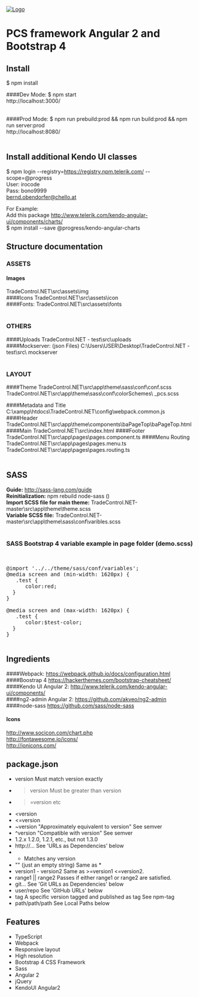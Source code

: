 [![Logo](https://github.com/Irocode/TradeControl.NET/blob/master/src/assets/img/logo/logo.png)](https://github.com/Irocode/TradeControl.NET/blob/master/src/assets/img/logo/logo.png)


# PCS framework Angular 2 and Bootstrap 4

## Install 
$ npm install<br>

####Dev Mode:
$ npm start<br>
http://localhost:3000/<br><br>

####Prod Mode:
$ npm run prebuild:prod && npm run build:prod && npm run server:prod<br>
http://localhost:8080/<br><br>


## Install additional Kendo UI classes
$ npm login --registry=https://registry.npm.telerik.com/ --scope=@progress<br>
User: irocode<br>
Pass: bono9999<br>
bernd.obendorfer@chello.at<br>

For Example:<br>
Add this package http://www.telerik.com/kendo-angular-ui/components/charts/<br>
$ npm install --save @progress/kendo-angular-charts<br>
 
## Structure documentation 
### ASSETS
#### Images 
TradeControl.NET\src\assets\img<br>
####Icons
TradeControl.NET\src\assets\icon<br>
####Fonts:
TradeControl.NET\src\assets\fonts<br><br>
### OTHERS
####Uploads
TradeControl.NET - test\src\uploads<br>
####Mockserver: (json Files)
C:\Users\USER\Desktop\TradeControl.NET - test\src\ mockserver<br><br>
### LAYOUT
####Theme
TradeControl.NET\src\app\theme\sass\conf\conf.scss<br>
TradeControl.NET\src\app\theme\sass\conf\colorSchemes\ _pcs.scss

####Metadata and Title
C:\xampp\htdocs\TradeControl.NET\config\webpack.common.js
####Header
TradeControl.NET\src\app\theme\components\baPageTop\baPageTop.html
####Main
TradeControl.NET\src\index.html
####Footer
TradeControl.NET\src\app\pages\pages.component.ts
####Menu Routing
TradeControl.NET\src\app\pages\pages.menu.ts<br>
TradeControl.NET\src\app\pages\pages.routing.ts<br><br>

## SASS 
<b>Guide:</b> http://sass-lang.com/guide<br>
<b>Reinitialization:</b> npm rebuild node-sass ()<br>
<b>Import SCSS file for main theme:</b> TradeControl.NET-master\src\app\theme\theme.scss<br>
<b>Variable SCSS file:</b> TradeControl.NET-master\src\app\theme\sass\conf\varibles.scss<br>
<br>
### SASS Bootstrap 4 variable example in page folder (demo.scss)
<pre>
<div class="container" style='hight:90px;'> 

@import '../../theme/sass/conf/variables';
@media screen and (min-width: 1620px) {
   .test {
      color:red;     
  }
}

@media screen and (max-width: 1620px) {
   .test {
      color:$test-color;
  }
}  
</div>
</pre>

## Ingredients
####Webpack:
https://webpack.github.io/docs/configuration.html<br>
####Boostrap 4
https://hackerthemes.com/bootstrap-cheatsheet/<br>
####Kendo UI Angular 2:
http://www.telerik.com/kendo-angular-ui/components/<br>
####ng2-admin Angular 2:
https://github.com/akveo/ng2-admin<br>
####node-sass
https://github.com/sass/node-sass<br>
#### Icons
http://www.socicon.com/chart.php<br>
http://fontawesome.io/icons/<br>
http://ionicons.com/<br>


## package.json
*	version Must match version exactly
*	>version Must be greater than version
*	>=version etc
*	<version
*	<=version
*	~version "Approximately equivalent to version" See semver
*	^version "Compatible with version" See semver
*	1.2.x 1.2.0, 1.2.1, etc., but not 1.3.0
*	http://... See 'URLs as Dependencies' below
*	* Matches any version
*	"" (just an empty string) Same as *
*	version1 - version2 Same as >=version1 <=version2.
*	range1 || range2 Passes if either range1 or range2 are satisfied.
*	git... See 'Git URLs as Dependencies' below
*	user/repo See 'GitHub URLs' below
*	tag A specific version tagged and published as tag See npm-tag
*	path/path/path See Local Paths below

## Features
* TypeScript
* Webpack
* Responsive layout
* High resolution
* Bootstrap 4 CSS Framework
* Sass
* Angular 2
* jQuery
* KendoUI Angular2
